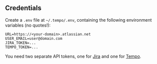 ## Credentials
Create a `.env` file at `~/.tempo/.env`, containing the following environment variables (no quotes!):
```
URL=https://<your-domain>.atlassian.net
USER_EMAIL=user@domain.com
JIRA_TOKEN=...
TEMPO_TOKEN=...
```
You need two separate API tokens, one for [Jira](https://support.atlassian.com/atlassian-account/docs/manage-api-tokens-for-your-atlassian-account) and one for [Tempo](https://apidocs.tempo.io/#section/Authentication).
